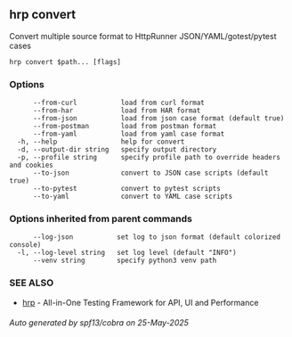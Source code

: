 ## hrp convert

Convert multiple source format to HttpRunner JSON/YAML/gotest/pytest cases

```
hrp convert $path... [flags]
```

### Options

```
      --from-curl           load from curl format
      --from-har            load from HAR format
      --from-json           load from json case format (default true)
      --from-postman        load from postman format
      --from-yaml           load from yaml case format
  -h, --help                help for convert
  -d, --output-dir string   specify output directory
  -p, --profile string      specify profile path to override headers and cookies
      --to-json             convert to JSON case scripts (default true)
      --to-pytest           convert to pytest scripts
      --to-yaml             convert to YAML case scripts
```

### Options inherited from parent commands

```
      --log-json           set log to json format (default colorized console)
  -l, --log-level string   set log level (default "INFO")
      --venv string        specify python3 venv path
```

### SEE ALSO

* [hrp](hrp.md)	 - All-in-One Testing Framework for API, UI and Performance

###### Auto generated by spf13/cobra on 25-May-2025
